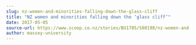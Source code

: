 ```yaml
---
slug: nz-women-and-minorities-falling-down-the-glass-cliff
title: "NZ women and minorities falling down the ‘glass cliff’"
date: 2017-05-05
source-url: https://www.scoop.co.nz/stories/BU1705/S00198/nz-women-and-minorities-falling-down-the-glass-cliff.htm
author: massey-university
---
```

